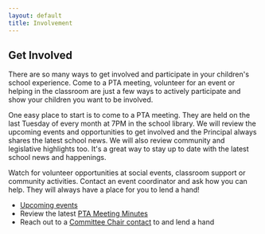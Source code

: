 ```yaml
---
layout: default
title: Involvement
---
```


## Get Involved

There are so many ways to get involved and participate in your children's school experience. Come to a PTA meeting, volunteer for an event or  helping in the classroom are just a few ways to actively participate and show your children you want to be involved. 
 
One easy place to start is to come to a PTA meeting. They are held on the last Tuesday of every month at 7PM in the school library. We will review the upcoming events and opportunities to get involved and the Principal always shares the latest school news. We will also review community and legislative highlights too. It's a great way to stay up to date with the latest school news and happenings.

Watch for volunteer opportunities at social events, classroom support or community activities. Contact an event coordinator and ask how you can help. They will always have a place for you to lend a hand!

* [Upcoming events](http://www2.fcps.edu/CamelotES/calendar.html)
* Review the latest [PTA Meeting Minutes](https://drive.google.com/drive/folders/0B08CHuPjOEKWRndSNDQ5V1BPS2c)
* Reach out to a [Committee Chair contact](https://docs.google.com/document/d/1pFvn3beiroFeJCT0jct_GjDbyLMFTwKA8kZmMLkNiKI/edit) to and lend a hand
